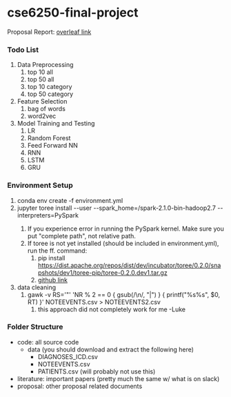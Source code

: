 # cse6250-final-project

Proposal Report: [overleaf link](https://www.overleaf.com/8371794wnkynjkydwsn)

### Todo List
1. Data Preprocessing
    1. top 10 all
    1. top 50 all
    1. top 10 category
    1. top 50 category
1. Feature Selection
    1. bag of words
    1. word2vec
1. Model Training and Testing
    1. LR
    1. Random Forest
    1. Feed Forward NN
    1. RNN
    1. LSTM
    1. GRU

### Environment Setup
1. conda env create -f environment.yml
1. jupyter toree install --user --spark_home=<complete path>/spark-2.1.0-bin-hadoop2.7 --interpreters=PySpark
    1. If you experience error in running the PySpark kernel. Make sure you put "complete path", not relative path.
    1. If toree is not yet installed (should be included in environment.yml), run the ff. command:
        1. pip install https://dist.apache.org/repos/dist/dev/incubator/toree/0.2.0/snapshots/dev1/toree-pip/toree-0.2.0.dev1.tar.gz
        1. [github link](https://github.com/apache/incubator-toree)
1. data cleaning
    1. gawk -v RS='"' 'NR % 2 == 0 { gsub(/\n/, "|") } { printf("%s%s", $0, RT) }' NOTEEVENTS.csv > NOTEEVENTS2.csv
        1. this approach did not completely work for me -Luke

### Folder Structure
* code: all source code
    * data (you should download and extract the following here)
        * DIAGNOSES_ICD.csv
        * NOTEEVENTS.csv
        * PATIENTS.csv (will probably not use this)
* literature: important papers (pretty much the same w/ what is on slack)
* proposal: other proposal related documents
